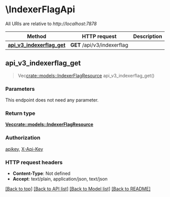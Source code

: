 # \IndexerFlagApi

All URIs are relative to *http://localhost:7878*

Method | HTTP request | Description
------------- | ------------- | -------------
[**api_v3_indexerflag_get**](IndexerFlagApi.md#api_v3_indexerflag_get) | **GET** /api/v3/indexerflag | 



## api_v3_indexerflag_get

> Vec<crate::models::IndexerFlagResource> api_v3_indexerflag_get()


### Parameters

This endpoint does not need any parameter.

### Return type

[**Vec<crate::models::IndexerFlagResource>**](IndexerFlagResource.md)

### Authorization

[apikey](../README.md#apikey), [X-Api-Key](../README.md#X-Api-Key)

### HTTP request headers

- **Content-Type**: Not defined
- **Accept**: text/plain, application/json, text/json

[[Back to top]](#) [[Back to API list]](../README.md#documentation-for-api-endpoints) [[Back to Model list]](../README.md#documentation-for-models) [[Back to README]](../README.md)

